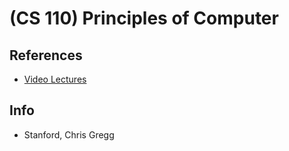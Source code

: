# (CS 110) Principles of Computer

## References
* [Video Lectures](https://www.youtube.com/playlist?list=PLai-xIlqf4JmTNR9aPCwIAOySs1GOm8sQ)

## Info
- Stanford, Chris Gregg
